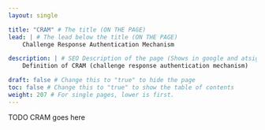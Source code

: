 ```yaml
---
layout: single

title: "CRAM" # The title (ON THE PAGE)
lead: | # The lead below the title (ON THE PAGE)
    Challenge Response Authentication Mechanism

description: | # SEO Description of the page (Shows in google and atsign.dev search)
    Definition of CRAM (challenge response authentication mechanism)

draft: false # Change this to "true" to hide the page
toc: false # Change this to "true" to show the table of contents
weight: 207 # For single pages, lower is first.
---
```


TODO CRAM goes here

